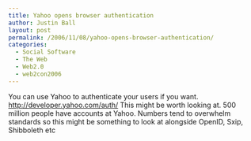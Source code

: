 ```yaml
---
title: Yahoo opens browser authentication
author: Justin Ball
layout: post
permalink: /2006/11/08/yahoo-opens-browser-authentication/
categories:
  - Social Software
  - The Web
  - Web2.0
  - web2con2006
---
```


You can use Yahoo to authenticate your users if you want. http://developer.yahoo.com/auth/ This might be worth looking at. 500 million people have accounts at Yahoo. Numbers tend to overwhelm standards so this might be something to look at alongside OpenID, Sxip, Shibboleth etc